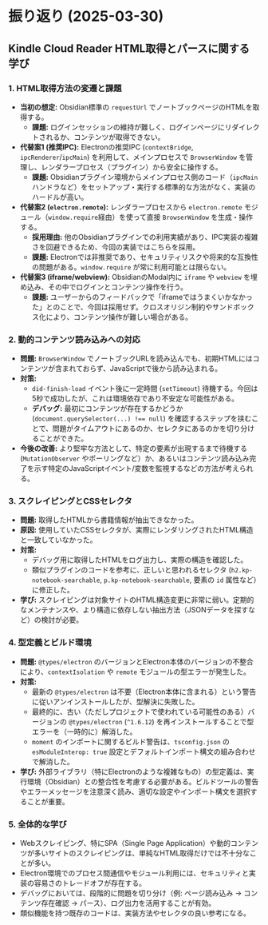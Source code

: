 # 振り返り (2025-03-30)

## Kindle Cloud Reader HTML取得とパースに関する学び

### 1. HTML取得方法の変遷と課題

*   **当初の想定:** Obsidian標準の `requestUrl` でノートブックページのHTMLを取得する。
    *   **課題:** ログインセッションの維持が難しく、ログインページにリダイレクトされるか、コンテンツが取得できない。
*   **代替案1 (推奨IPC):** Electronの推奨IPC (`contextBridge`, `ipcRenderer`/`ipcMain`) を利用して、メインプロセスで `BrowserWindow` を管理し、レンダラープロセス（プラグイン）から安全に操作する。
    *   **課題:** Obsidianプラグイン環境からメインプロセス側のコード（`ipcMain`ハンドラなど）をセットアップ・実行する標準的な方法がなく、実装のハードルが高い。
*   **代替案2 (`electron.remote`):** レンダラープロセスから `electron.remote` モジュール（`window.require`経由）を使って直接 `BrowserWindow` を生成・操作する。
    *   **採用理由:** 他のObsidianプラグインでの利用実績があり、IPC実装の複雑さを回避できるため、今回の実装ではこちらを採用。
    *   **課題:** Electronでは非推奨であり、セキュリティリスクや将来的な互換性の問題がある。`window.require` が常に利用可能とは限らない。
*   **代替案3 (iframe/webview):** ObsidianのModal内に `iframe` や `webview` を埋め込み、その中でログインとコンテンツ操作を行う。
    *   **課題:** ユーザーからのフィードバックで「iframeではうまくいかなかった」とのことで、今回は採用せず。クロスオリジン制約やサンドボックス化により、コンテンツ操作が難しい場合がある。

### 2. 動的コンテンツ読み込みへの対応

*   **問題:** `BrowserWindow` でノートブックURLを読み込んでも、初期HTMLにはコンテンツが含まれておらず、JavaScriptで後から読み込まれる。
*   **対策:**
    *   `did-finish-load` イベント後に一定時間 (`setTimeout`) 待機する。今回は5秒で成功したが、これは環境依存であり不安定な可能性がある。
    *   **デバッグ:** 最初にコンテンツが存在するかどうか (`document.querySelector(...) !== null`) を確認するステップを挟むことで、問題がタイムアウトにあるのか、セレクタにあるのかを切り分けることができた。
*   **今後の改善:** より堅牢な方法として、特定の要素が出現するまで待機する (`MutationObserver` やポーリングなど）か、あるいはコンテンツ読み込み完了を示す特定のJavaScriptイベント/変数を監視するなどの方法が考えられる。

### 3. スクレイピングとCSSセレクタ

*   **問題:** 取得したHTMLから書籍情報が抽出できなかった。
*   **原因:** 使用していたCSSセレクタが、実際にレンダリングされたHTML構造と一致していなかった。
*   **対策:**
    *   デバッグ用に取得したHTMLをログ出力し、実際の構造を確認した。
    *   類似プラグインのコードを参考に、正しいと思われるセレクタ (`h2.kp-notebook-searchable`, `p.kp-notebook-searchable`, 要素の `id` 属性など）に修正した。
*   **学び:** スクレイピングは対象サイトのHTML構造変更に非常に弱い。定期的なメンテナンスや、より構造に依存しない抽出方法（JSONデータを探すなど）の検討が必要。

### 4. 型定義とビルド環境

*   **問題:** `@types/electron` のバージョンとElectron本体のバージョンの不整合により、`contextIsolation` や `remote` モジュールの型エラーが発生した。
*   **対策:**
    *   最新の `@types/electron` は不要（Electron本体に含まれる）という警告に従いアンインストールしたが、型解決に失敗した。
    *   最終的に、古い（ただしプロジェクトで使われている可能性のある）バージョンの `@types/electron` (`^1.6.12`) を再インストールすることで型エラーを（一時的に）解消した。
    *   `moment` のインポートに関するビルド警告は、`tsconfig.json` の `esModuleInterop: true` 設定とデフォルトインポート構文の組み合わせで解消した。
*   **学び:** 外部ライブラリ（特にElectronのような複雑なもの）の型定義は、実行環境（Obsidian）との整合性を考慮する必要がある。ビルドツールの警告やエラーメッセージを注意深く読み、適切な設定やインポート構文を選択することが重要。

### 5. 全体的な学び

*   Webスクレイピング、特にSPA（Single Page Application）や動的コンテンツが多いサイトのスクレイピングは、単純なHTML取得だけでは不十分なことが多い。
*   Electron環境でのプロセス間通信やモジュール利用には、セキュリティと実装の容易さのトレードオフが存在する。
*   デバッグにおいては、段階的に問題を切り分け（例: ページ読み込み -> コンテンツ存在確認 -> パース）、ログ出力を活用することが有効。
*   類似機能を持つ既存のコードは、実装方法やセレクタの良い参考になる。
